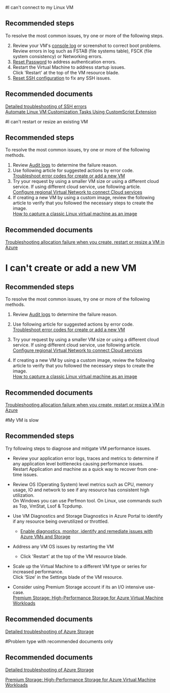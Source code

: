 #I can't connect to my Linux VM

## **Recommended steps**
To resolve the most common issues, try one or more of the following steps.


2. Review your VM's [console log](data-blade:Microsoft_Azure_Classic_Compute.VirtualMachineSerialConsoleLogBlade) or screenshot to correct boot problems. Review errors in log such as FSTAB (file systems table), FSCK (file system consistency) or Networking errors.
3. [Reset Password](data-blade:Microsoft_Azure_Classic_Compute.PasswordResetBlade) to address authentication errors.
4. Restart the Virtual Machine to address startup issues.<br>
	Click 'Restart' at the top of the VM resource blade.
5. [Reset SSH configuration](https://azure.microsoft.com/en-us/documentation/articles/virtual-machines-linux-classic-reset-access/#sshconfigresetcli "Reset SSH using CLI") to fix any SSH issues.

## **Recommended documents**
[Detailed troubleshooting of SSH errors](https://azure.microsoft.com/en-us/documentation/articles/virtual-machines-linux-troubleshoot-ssh-connection/#detailed-troubleshooting-of-ssh-errors) <br>
[Automate Linux VM Customization Tasks Using CustomScript Extension](https://azure.microsoft.com/en-us/blog/automate-linux-vm-customization-tasks-using-customscript-extension/)


#I can't restart or resize an existing VM

## **Recommended steps**
To resolve the most common issues, try one or more of the following methods.

1. Review [Audit logs](data-blade:Microsoft_Azure_Insights.AzureDiagnosticsBladeWithParameter) to determine the failure reason.
2. Use following article for suggested actions by error code.<br>
	[Troubleshoot error codes for create or add a new VM](https://azure.microsoft.com/documentation/articles/virtual-machines-windows-allocation-failure/#error-string-lookup)
3. Try your request by using a smaller VM size or using a different cloud service. If using different cloud service, use following article.<br>
	[Configure regional Virtual Network to connect Cloud services](https://azure.microsoft.com/blog/vnet-to-vnet-connecting-virtual-networks-in-azure-across-different-regions/)
4. If creating a new VM by using a custom image, review the following article to verify that you followed the necessary steps to create the image.<br>
	[How to capture a classic Linux virtual machine as an image](https://azure.microsoft.com/en-us/documentation/articles/virtual-machines-linux-capture-image/)

## **Recommended documents**
[Troubleshooting allocation failure when you create, restart or resize a VM in Azure](https://azure.microsoft.com/en-us/documentation/articles/virtual-machines-windows-allocation-failure/)

# I can't create or add a new VM

## **Recommended steps**
To resolve the most common issues, try one or more of the following methods.

1. Review [Audit logs](data-blade:Microsoft_Azure_Insights.AzureDiagnosticsBladeWithParameter) to determine the failure reason.

2. Use following article for suggested actions by error code. <br>
   [Troubleshoot error codes for create or add a new VM](https://azure.microsoft.com/documentation/articles/virtual-machines-windows-allocation-failure/#error-string-lookup)

3. Try your request by using a smaller VM size or using a different cloud service. If using different cloud service, use following article. <br>
 [Configure regional Virtual Network to connect Cloud services](https://azure.microsoft.com/blog/vnet-to-vnet-connecting-virtual-networks-in-azure-across-different-regions/)

4. If creating a new VM by using a custom image, review the following article to verify that you followed the necessary steps to create the image. <br>
[How to capture a classic Linux virtual machine as an image](https://azure.microsoft.com/documentation/articles/virtual-machines-linux-capture-image/)

## **Recommended documents**
[Troubleshooting allocation failure when you create, restart or resize a VM in Azure](https://azure.microsoft.com/documentation/articles/virtual-machines-windows-allocation-failure/)
 
#My VM is slow

## **Recommended steps**
Try following steps to diagnose and mitigate VM performance issues.

* Review your application error logs, traces and metrics to determine if any application level bottlenecks causing performance issues.<br>
Restart Application and machine as a quick way to recover from one-time issues.

* Review OS (Operating System) level metrics such as CPU, memory usage, IO and network to see if any resource has consistent high utilization.<br>
On Windows you can use Perfmon tool. On Linux, use commands such as Top, VmStat, Lsof & Tcpdump.

* Use VM Diagnostics and Storage Diagnostics in Azure Portal to identify if any resource being overutilized or throttled.
	* [Enable diagnostics, monitor, identify and remediate issues with Azure VMs and Storage](https://support.microsoft.com/en-us/kb/3150851)
 

* Address any VM OS issues by restarting the VM <br>
	* Click 'Restart' at the top of the VM resource blade.

* Scale up the Virtual Machine to a different VM type or series for increased performance.<br>
Click ‘Size’ in the Settings blade of the VM resource.

* Consider using Premium Storage account if its an I/O intensive use-case. <br>
[Premium Storage: High-Performance Storage for Azure Virtual Machine Workloads](https://azure.microsoft.com/en-us/documentation/articles/storage-premium-storage/) 

## **Recommended documents**
[Detailed troubleshooting of Azure Storage ](https://azure.microsoft.com/en-us/documentation/articles/storage-monitoring-diagnosing-troubleshooting/)

#Problem type with recommended documents only


## **Recommended documents**
[Detailed troubleshooting of Azure Storage ](https://azure.microsoft.com/en-us/documentation/articles/storage-monitoring-diagnosing-troubleshooting/)

[Premium Storage: High-Performance Storage for Azure Virtual Machine Workloads](https://azure.microsoft.com/en-us/documentation/articles/storage-premium-storage/) 